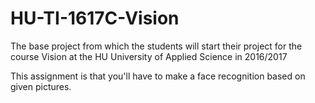 # HU-TI-1617C-Vision
The base project from which the students will start their project for the course Vision at the HU University of Applied Science in 2016/2017

This assignment is that you'll have to make a face recognition based on given pictures.
